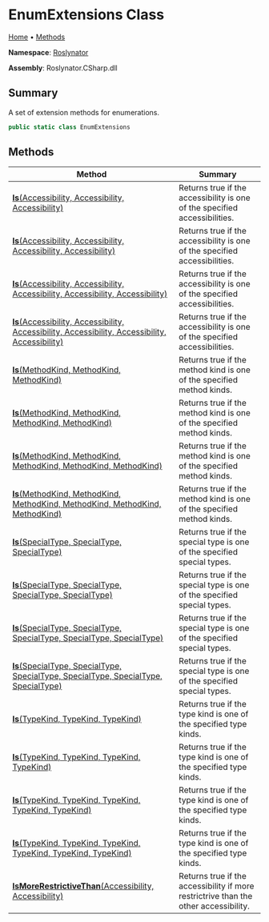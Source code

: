 # EnumExtensions Class

[Home](../../README.md) &#x2022; [Methods](#methods)

**Namespace**: [Roslynator](../README.md)

**Assembly**: Roslynator\.CSharp\.dll

## Summary

A set of extension methods for enumerations\.

```csharp
public static class EnumExtensions
```

## Methods

| Method | Summary |
| ------ | ------- |
| [**Is**(Accessibility, Accessibility, Accessibility)](Is/README.md#Roslynator_EnumExtensions_Is_Microsoft_CodeAnalysis_Accessibility_Microsoft_CodeAnalysis_Accessibility_Microsoft_CodeAnalysis_Accessibility_) | Returns true if the accessibility is one of the specified accessibilities\. |
| [**Is**(Accessibility, Accessibility, Accessibility, Accessibility)](Is/README.md#Roslynator_EnumExtensions_Is_Microsoft_CodeAnalysis_Accessibility_Microsoft_CodeAnalysis_Accessibility_Microsoft_CodeAnalysis_Accessibility_Microsoft_CodeAnalysis_Accessibility_) | Returns true if the accessibility is one of the specified accessibilities\. |
| [**Is**(Accessibility, Accessibility, Accessibility, Accessibility, Accessibility)](Is/README.md#Roslynator_EnumExtensions_Is_Microsoft_CodeAnalysis_Accessibility_Microsoft_CodeAnalysis_Accessibility_Microsoft_CodeAnalysis_Accessibility_Microsoft_CodeAnalysis_Accessibility_Microsoft_CodeAnalysis_Accessibility_) | Returns true if the accessibility is one of the specified accessibilities\. |
| [**Is**(Accessibility, Accessibility, Accessibility, Accessibility, Accessibility, Accessibility)](Is/README.md#Roslynator_EnumExtensions_Is_Microsoft_CodeAnalysis_Accessibility_Microsoft_CodeAnalysis_Accessibility_Microsoft_CodeAnalysis_Accessibility_Microsoft_CodeAnalysis_Accessibility_Microsoft_CodeAnalysis_Accessibility_Microsoft_CodeAnalysis_Accessibility_) | Returns true if the accessibility is one of the specified accessibilities\. |
| [**Is**(MethodKind, MethodKind, MethodKind)](Is/README.md#Roslynator_EnumExtensions_Is_Microsoft_CodeAnalysis_MethodKind_Microsoft_CodeAnalysis_MethodKind_Microsoft_CodeAnalysis_MethodKind_) | Returns true if the method kind is one of the specified method kinds\. |
| [**Is**(MethodKind, MethodKind, MethodKind, MethodKind)](Is/README.md#Roslynator_EnumExtensions_Is_Microsoft_CodeAnalysis_MethodKind_Microsoft_CodeAnalysis_MethodKind_Microsoft_CodeAnalysis_MethodKind_Microsoft_CodeAnalysis_MethodKind_) | Returns true if the method kind is one of the specified method kinds\. |
| [**Is**(MethodKind, MethodKind, MethodKind, MethodKind, MethodKind)](Is/README.md#Roslynator_EnumExtensions_Is_Microsoft_CodeAnalysis_MethodKind_Microsoft_CodeAnalysis_MethodKind_Microsoft_CodeAnalysis_MethodKind_Microsoft_CodeAnalysis_MethodKind_Microsoft_CodeAnalysis_MethodKind_) | Returns true if the method kind is one of the specified method kinds\. |
| [**Is**(MethodKind, MethodKind, MethodKind, MethodKind, MethodKind, MethodKind)](Is/README.md#Roslynator_EnumExtensions_Is_Microsoft_CodeAnalysis_MethodKind_Microsoft_CodeAnalysis_MethodKind_Microsoft_CodeAnalysis_MethodKind_Microsoft_CodeAnalysis_MethodKind_Microsoft_CodeAnalysis_MethodKind_Microsoft_CodeAnalysis_MethodKind_) | Returns true if the method kind is one of the specified method kinds\. |
| [**Is**(SpecialType, SpecialType, SpecialType)](Is/README.md#Roslynator_EnumExtensions_Is_Microsoft_CodeAnalysis_SpecialType_Microsoft_CodeAnalysis_SpecialType_Microsoft_CodeAnalysis_SpecialType_) | Returns true if the special type is one of the specified special types\. |
| [**Is**(SpecialType, SpecialType, SpecialType, SpecialType)](Is/README.md#Roslynator_EnumExtensions_Is_Microsoft_CodeAnalysis_SpecialType_Microsoft_CodeAnalysis_SpecialType_Microsoft_CodeAnalysis_SpecialType_Microsoft_CodeAnalysis_SpecialType_) | Returns true if the special type is one of the specified special types\. |
| [**Is**(SpecialType, SpecialType, SpecialType, SpecialType, SpecialType)](Is/README.md#Roslynator_EnumExtensions_Is_Microsoft_CodeAnalysis_SpecialType_Microsoft_CodeAnalysis_SpecialType_Microsoft_CodeAnalysis_SpecialType_Microsoft_CodeAnalysis_SpecialType_Microsoft_CodeAnalysis_SpecialType_) | Returns true if the special type is one of the specified special types\. |
| [**Is**(SpecialType, SpecialType, SpecialType, SpecialType, SpecialType, SpecialType)](Is/README.md#Roslynator_EnumExtensions_Is_Microsoft_CodeAnalysis_SpecialType_Microsoft_CodeAnalysis_SpecialType_Microsoft_CodeAnalysis_SpecialType_Microsoft_CodeAnalysis_SpecialType_Microsoft_CodeAnalysis_SpecialType_Microsoft_CodeAnalysis_SpecialType_) | Returns true if the special type is one of the specified special types\. |
| [**Is**(TypeKind, TypeKind, TypeKind)](Is/README.md#Roslynator_EnumExtensions_Is_Microsoft_CodeAnalysis_TypeKind_Microsoft_CodeAnalysis_TypeKind_Microsoft_CodeAnalysis_TypeKind_) | Returns true if the type kind is one of the specified type kinds\. |
| [**Is**(TypeKind, TypeKind, TypeKind, TypeKind)](Is/README.md#Roslynator_EnumExtensions_Is_Microsoft_CodeAnalysis_TypeKind_Microsoft_CodeAnalysis_TypeKind_Microsoft_CodeAnalysis_TypeKind_Microsoft_CodeAnalysis_TypeKind_) | Returns true if the type kind is one of the specified type kinds\. |
| [**Is**(TypeKind, TypeKind, TypeKind, TypeKind, TypeKind)](Is/README.md#Roslynator_EnumExtensions_Is_Microsoft_CodeAnalysis_TypeKind_Microsoft_CodeAnalysis_TypeKind_Microsoft_CodeAnalysis_TypeKind_Microsoft_CodeAnalysis_TypeKind_Microsoft_CodeAnalysis_TypeKind_) | Returns true if the type kind is one of the specified type kinds\. |
| [**Is**(TypeKind, TypeKind, TypeKind, TypeKind, TypeKind, TypeKind)](Is/README.md#Roslynator_EnumExtensions_Is_Microsoft_CodeAnalysis_TypeKind_Microsoft_CodeAnalysis_TypeKind_Microsoft_CodeAnalysis_TypeKind_Microsoft_CodeAnalysis_TypeKind_Microsoft_CodeAnalysis_TypeKind_Microsoft_CodeAnalysis_TypeKind_) | Returns true if the type kind is one of the specified type kinds\. |
| [**IsMoreRestrictiveThan**(Accessibility, Accessibility)](IsMoreRestrictiveThan/README.md) | Returns true if the accessibility if more restrictrive than the other accessibility\. |


